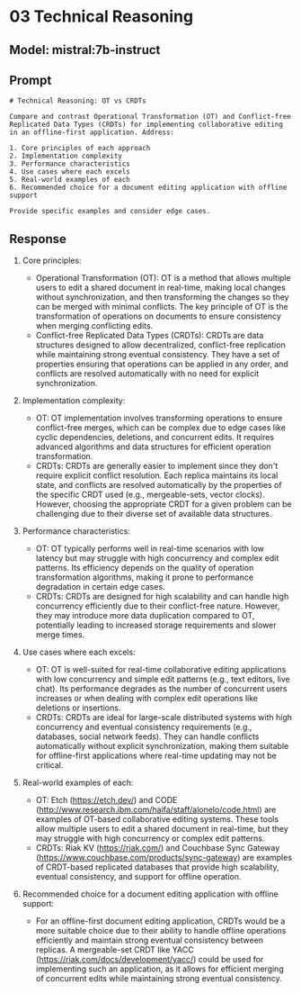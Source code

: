 # 03 Technical Reasoning

## Model: mistral:7b-instruct

## Prompt

```
# Technical Reasoning: OT vs CRDTs

Compare and contrast Operational Transformation (OT) and Conflict-free Replicated Data Types (CRDTs) for implementing collaborative editing in an offline-first application. Address:

1. Core principles of each approach
2. Implementation complexity
3. Performance characteristics
4. Use cases where each excels
5. Real-world examples of each
6. Recommended choice for a document editing application with offline support

Provide specific examples and consider edge cases.

```

## Response

1. Core principles:
   - Operational Transformation (OT): OT is a method that allows multiple users to edit a shared document in real-time, making local changes without synchronization, and then transforming the changes so they can be merged with minimal conflicts. The key principle of OT is the transformation of operations on documents to ensure consistency when merging conflicting edits.
   - Conflict-free Replicated Data Types (CRDTs): CRDTs are data structures designed to allow decentralized, conflict-free replication while maintaining strong eventual consistency. They have a set of properties ensuring that operations can be applied in any order, and conflicts are resolved automatically with no need for explicit synchronization.

2. Implementation complexity:
   - OT: OT implementation involves transforming operations to ensure conflict-free merges, which can be complex due to edge cases like cyclic dependencies, deletions, and concurrent edits. It requires advanced algorithms and data structures for efficient operation transformation.
   - CRDTs: CRDTs are generally easier to implement since they don't require explicit conflict resolution. Each replica maintains its local state, and conflicts are resolved automatically by the properties of the specific CRDT used (e.g., mergeable-sets, vector clocks). However, choosing the appropriate CRDT for a given problem can be challenging due to their diverse set of available data structures.

3. Performance characteristics:
   - OT: OT typically performs well in real-time scenarios with low latency but may struggle with high concurrency and complex edit patterns. Its efficiency depends on the quality of operation transformation algorithms, making it prone to performance degradation in certain edge cases.
   - CRDTs: CRDTs are designed for high scalability and can handle high concurrency efficiently due to their conflict-free nature. However, they may introduce more data duplication compared to OT, potentially leading to increased storage requirements and slower merge times.

4. Use cases where each excels:
   - OT: OT is well-suited for real-time collaborative editing applications with low concurrency and simple edit patterns (e.g., text editors, live chat). Its performance degrades as the number of concurrent users increases or when dealing with complex edit operations like deletions or insertions.
   - CRDTs: CRDTs are ideal for large-scale distributed systems with high concurrency and eventual consistency requirements (e.g., databases, social network feeds). They can handle conflicts automatically without explicit synchronization, making them suitable for offline-first applications where real-time updating may not be critical.

5. Real-world examples of each:
   - OT: Etch (https://etch.dev/) and CODE (http://www.research.ibm.com/haifa/staff/alonelo/code.html) are examples of OT-based collaborative editing systems. These tools allow multiple users to edit a shared document in real-time, but they may struggle with high concurrency or complex edit patterns.
   - CRDTs: Riak KV (https://riak.com/) and Couchbase Sync Gateway (https://www.couchbase.com/products/sync-gateway) are examples of CRDT-based replicated databases that provide high scalability, eventual consistency, and support for offline operation.

6. Recommended choice for a document editing application with offline support:
   - For an offline-first document editing application, CRDTs would be a more suitable choice due to their ability to handle offline operations efficiently and maintain strong eventual consistency between replicas. A mergeable-set CRDT like YACC (https://riak.com/docs/development/yacc/) could be used for implementing such an application, as it allows for efficient merging of concurrent edits while maintaining strong eventual consistency.